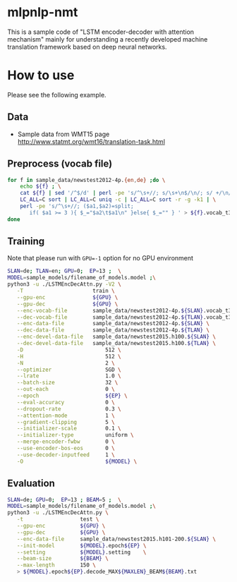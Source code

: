 # mlpnlp-nmt
This is a sample code of "LSTM encoder-decoder with attention mechanism" mainly for understanding a recently developed machine translation framework based on deep neural networks.

# How to use
Please see the following example.

## Data 
* Sample data from WMT15 page http://www.statmt.org/wmt16/translation-task.html

## Preprocess (vocab file)

```bash
for f in sample_data/newstest2012-4p.{en,de} ;do \
    echo ${f} ; \
    cat ${f} | sed '/^$/d' | perl -pe 's/^\s+//; s/\s+\n$/\n/; s/ +/\n/g'  | \
    LC_ALL=C sort | LC_ALL=C uniq -c | LC_ALL=C sort -r -g -k1 | \
    perl -pe 's/^\s+//; ($a1,$a2)=split;
       if( $a1 >= 3 ){ $_="$a2\t$a1\n" }else{ $_="" } ' > ${f}.vocab_t3_tab ;\
done
```

## Training 
Note that please run with ``GPU=-1`` option for no GPU environment

```bash
SLAN=de; TLAN=en; GPU=0;  EP=13 ;  \
MODEL=sample_models/filename_of_models.model ;\
python3 -u ./LSTMEncDecAttn.py -V2 \
   -T                      train \
   --gpu-enc               ${GPU} \
   --gpu-dec               ${GPU} \
   --enc-vocab-file        sample_data/newstest2012-4p.${SLAN}.vocab_t3_tab \
   --dec-vocab-file        sample_data/newstest2012-4p.${TLAN}.vocab_t3_tab \
   --enc-data-file         sample_data/newstest2012-4p.${SLAN} \
   --dec-data-file         sample_data/newstest2012-4p.${TLAN} \
   --enc-devel-data-file   sample_data/newstest2015.h100.${SLAN} \
   --dec-devel-data-file   sample_data/newstest2015.h100.${TLAN} \
   -D                          512 \
   -H                          512 \
   -N                          2 \
   --optimizer                 SGD \
   --lrate                     1.0 \
   --batch-size                32 \
   --out-each                  0 \
   --epoch                     ${EP} \
   --eval-accuracy             0 \
   --dropout-rate              0.3 \
   --attention-mode            1 \
   --gradient-clipping         5 \
   --initializer-scale         0.1 \
   --initializer-type          uniform \
   --merge-encoder-fwbw        0 \
   --use-encoder-bos-eos       0 \
   --use-decoder-inputfeed     1 \
   -O                          ${MODEL} \
```

## Evaluation

```bash
SLAN=de; GPU=0;  EP=13 ; BEAM=5 ;  \
MODEL=sample_models/filename_of_models.model ;\
python3 -u ./LSTMEncDecAttn.py \
   -t                  test \
   --gpu-enc           ${GPU} \
   --gpu-dec           ${GPU} \
   --enc-data-file     sample_data/newstest2015.h101-200.${SLAN} \
   --init-model        ${MODEL}.epoch${EP} \
   --setting           ${MODEL}.setting    \
   --beam-size         ${BEAM} \
   --max-length        150 \
   > ${MODEL}.epoch${EP}.decode_MAX${MAXLEN}_BEAM${BEAM}.txt
```
